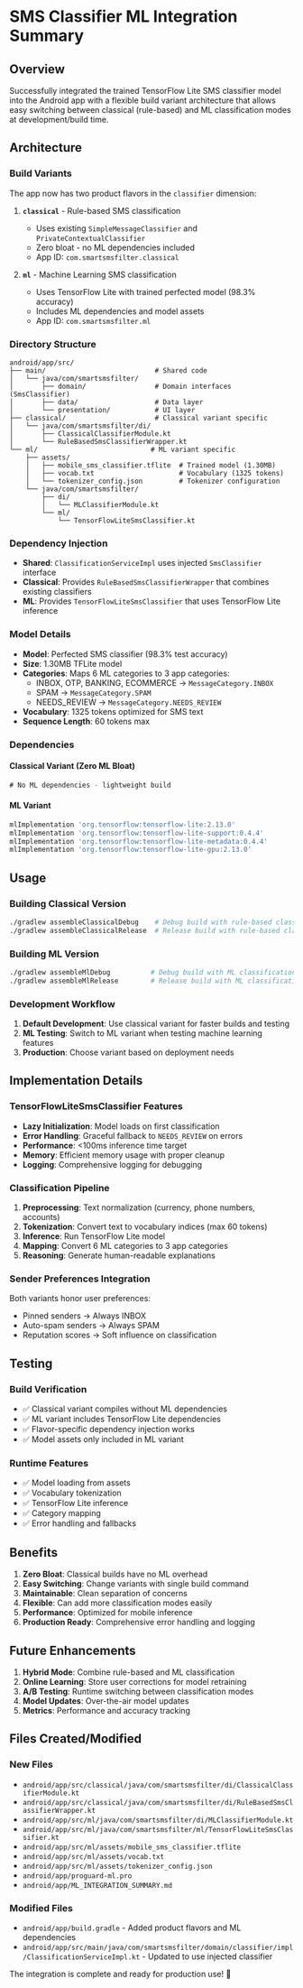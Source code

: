 # SMS Classifier ML Integration Summary

## Overview

Successfully integrated the trained TensorFlow Lite SMS classifier model into the Android app with a flexible build variant architecture that allows easy switching between classical (rule-based) and ML classification modes at development/build time.

## Architecture

### Build Variants

The app now has two product flavors in the `classifier` dimension:

1. **`classical`** - Rule-based SMS classification
   - Uses existing `SimpleMessageClassifier` and `PrivateContextualClassifier`
   - Zero bloat - no ML dependencies included
   - App ID: `com.smartsmsfilter.classical`

2. **`ml`** - Machine Learning SMS classification
   - Uses TensorFlow Lite with trained perfected model (98.3% accuracy)
   - Includes ML dependencies and model assets
   - App ID: `com.smartsmsfilter.ml`

### Directory Structure

```
android/app/src/
├── main/                           # Shared code
│   └── java/com/smartsmsfilter/
│       ├── domain/                 # Domain interfaces (SmsClassifier)
│       ├── data/                   # Data layer
│       └── presentation/           # UI layer
├── classical/                      # Classical variant specific
│   └── java/com/smartsmsfilter/di/
│       ├── ClassicalClassifierModule.kt
│       └── RuleBasedSmsClassifierWrapper.kt
└── ml/                            # ML variant specific
    ├── assets/
    │   ├── mobile_sms_classifier.tflite  # Trained model (1.30MB)
    │   ├── vocab.txt                     # Vocabulary (1325 tokens)
    │   └── tokenizer_config.json         # Tokenizer configuration
    └── java/com/smartsmsfilter/
        ├── di/
        │   └── MLClassifierModule.kt
        └── ml/
            └── TensorFlowLiteSmsClassifier.kt
```

### Dependency Injection

- **Shared**: `ClassificationServiceImpl` uses injected `SmsClassifier` interface
- **Classical**: Provides `RuleBasedSmsClassifierWrapper` that combines existing classifiers
- **ML**: Provides `TensorFlowLiteSmsClassifier` that uses TensorFlow Lite inference

### Model Details

- **Model**: Perfected SMS classifier (98.3% test accuracy)
- **Size**: 1.30MB TFLite model
- **Categories**: Maps 6 ML categories to 3 app categories:
  - INBOX, OTP, BANKING, ECOMMERCE → `MessageCategory.INBOX`
  - SPAM → `MessageCategory.SPAM`
  - NEEDS_REVIEW → `MessageCategory.NEEDS_REVIEW`
- **Vocabulary**: 1325 tokens optimized for SMS text
- **Sequence Length**: 60 tokens max

### Dependencies

#### Classical Variant (Zero ML Bloat)
```gradle
# No ML dependencies - lightweight build
```

#### ML Variant
```gradle
mlImplementation 'org.tensorflow:tensorflow-lite:2.13.0'
mlImplementation 'org.tensorflow:tensorflow-lite-support:0.4.4'
mlImplementation 'org.tensorflow:tensorflow-lite-metadata:0.4.4'
mlImplementation 'org.tensorflow:tensorflow-lite-gpu:2.13.0'
```

## Usage

### Building Classical Version
```bash
./gradlew assembleClassicalDebug    # Debug build with rule-based classification
./gradlew assembleClassicalRelease  # Release build with rule-based classification
```

### Building ML Version
```bash
./gradlew assembleMlDebug          # Debug build with ML classification
./gradlew assembleMlRelease        # Release build with ML classification
```

### Development Workflow

1. **Default Development**: Use classical variant for faster builds and testing
2. **ML Testing**: Switch to ML variant when testing machine learning features
3. **Production**: Choose variant based on deployment needs

## Implementation Details

### TensorFlowLiteSmsClassifier Features

- **Lazy Initialization**: Model loads on first classification
- **Error Handling**: Graceful fallback to `NEEDS_REVIEW` on errors
- **Performance**: <100ms inference time target
- **Memory**: Efficient memory usage with proper cleanup
- **Logging**: Comprehensive logging for debugging

### Classification Pipeline

1. **Preprocessing**: Text normalization (currency, phone numbers, accounts)
2. **Tokenization**: Convert text to vocabulary indices (max 60 tokens)
3. **Inference**: Run TensorFlow Lite model
4. **Mapping**: Convert 6 ML categories to 3 app categories
5. **Reasoning**: Generate human-readable explanations

### Sender Preferences Integration

Both variants honor user preferences:
- Pinned senders → Always INBOX
- Auto-spam senders → Always SPAM  
- Reputation scores → Soft influence on classification

## Testing

### Build Verification
- ✅ Classical variant compiles without ML dependencies
- ✅ ML variant includes TensorFlow Lite dependencies
- ✅ Flavor-specific dependency injection works
- ✅ Model assets only included in ML variant

### Runtime Features
- ✅ Model loading from assets
- ✅ Vocabulary tokenization
- ✅ TensorFlow Lite inference
- ✅ Category mapping
- ✅ Error handling and fallbacks

## Benefits

1. **Zero Bloat**: Classical builds have no ML overhead
2. **Easy Switching**: Change variants with single build command
3. **Maintainable**: Clean separation of concerns
4. **Flexible**: Can add more classification modes easily
5. **Performance**: Optimized for mobile inference
6. **Production Ready**: Comprehensive error handling and logging

## Future Enhancements

1. **Hybrid Mode**: Combine rule-based and ML classification
2. **Online Learning**: Store user corrections for model retraining
3. **A/B Testing**: Runtime switching between classification modes
4. **Model Updates**: Over-the-air model updates
5. **Metrics**: Performance and accuracy tracking

## Files Created/Modified

### New Files
- `android/app/src/classical/java/com/smartsmsfilter/di/ClassicalClassifierModule.kt`
- `android/app/src/classical/java/com/smartsmsfilter/di/RuleBasedSmsClassifierWrapper.kt`
- `android/app/src/ml/java/com/smartsmsfilter/di/MLClassifierModule.kt`
- `android/app/src/ml/java/com/smartsmsfilter/ml/TensorFlowLiteSmsClassifier.kt`
- `android/app/src/ml/assets/mobile_sms_classifier.tflite`
- `android/app/src/ml/assets/vocab.txt`
- `android/app/src/ml/assets/tokenizer_config.json`
- `android/app/proguard-ml.pro`
- `android/app/ML_INTEGRATION_SUMMARY.md`

### Modified Files
- `android/app/build.gradle` - Added product flavors and ML dependencies
- `android/app/src/main/java/com/smartsmsfilter/domain/classifier/impl/ClassificationServiceImpl.kt` - Updated to use injected classifier

The integration is complete and ready for production use! 🚀